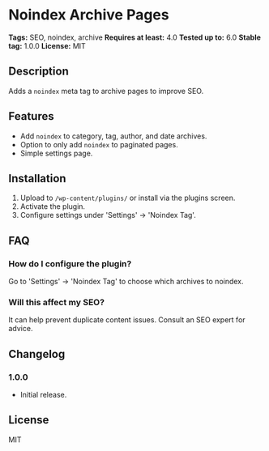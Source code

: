 # Noindex Archive Pages

**Tags:** SEO, noindex, archive
**Requires at least:** 4.0
**Tested up to:** 6.0
**Stable tag:** 1.0.0
**License:** MIT

## Description

Adds a `noindex` meta tag to archive pages to improve SEO.

## Features

- Add `noindex` to category, tag, author, and date archives.
- Option to only add `noindex` to paginated pages.
- Simple settings page.

## Installation

1. Upload to `/wp-content/plugins/` or install via the plugins screen.
2. Activate the plugin.
3. Configure settings under 'Settings' -> 'Noindex Tag'.

## FAQ

### How do I configure the plugin?

Go to 'Settings' -> 'Noindex Tag' to choose which archives to noindex.

### Will this affect my SEO?

It can help prevent duplicate content issues. Consult an SEO expert for advice.

## Changelog

### 1.0.0
- Initial release.

## License

MIT
